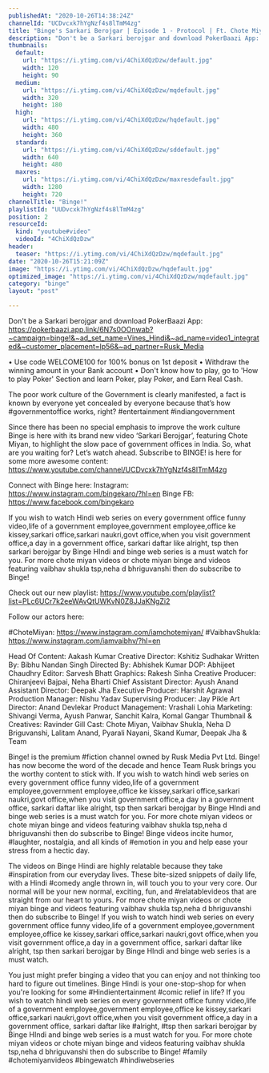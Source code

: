 ```yaml
---
publishedAt: "2020-10-26T14:38:24Z"
channelId: "UCDvcxk7hYgNzf4s8lTmM4zg"
title: "Binge's Sarkari Berojgar | Episode 1 - Protocol | Ft. Chote Miyan, Vaibhav Shukla, Neha"
description: "Don't be a Sarkari berojgar and download PokerBaazi App: \nhttps://pokerbaazi.app.link/6N7s0OOnwab?~campaign=binge!&~ad_set_name=Vines_Hindi&~ad_name=video1_integrated&~customer_placement=lp56&~ad_partner=Rusk_Media\n\n• Use code WELCOME100 for 100% bonus on 1st deposit\n• Withdraw the winning amount in your  Bank account\n•  Don't know how to play, go to 'How to play Poker' Section and learn Poker, play Poker, and Earn Real Cash.\n\nThe poor work culture of the Government is clearly manifested, a fact is known by everyone yet concealed by everyone because that’s how #governmentoffice works, right?  #entertainment #indiangovernment\n\nSince there has been no special emphasis to improve the work culture Binge is here with its brand new video ‘Sarkari Berojgar’, featuring Chote Miyan, to highlight the slow pace of government offices in India. So, what are you waiting for? Let’s watch ahead. Subscribe to BINGE! is here for some more awesome content: https://www.youtube.com/channel/UCDvcxk7hYgNzf4s8lTmM4zg\n\nConnect with Binge here:\nInstagram: https://www.instagram.com/bingekaro/?hl=en\nBinge FB: https://www.facebook.com/bingekaro\n\nIf you wish to watch Hindi web series on every government office funny video,life of a government employee,government employee,office ke kissey,sarkari office,sarkari naukri,govt office,when you visit government office,a day in a government office, sarkari daftar like alright, tsp then sarkari berojgar by Binge HIndi and binge web series is a must watch for you. For more chote miyan videos or chote miyan binge and videos featuring vaibhav shukla tsp,neha d bhriguvanshi then do subscribe to Binge!\n\nCheck out our new playlist: https://www.youtube.com/playlist?list=PLc6UCr7k2eeWAvQtUWKvN0Z8JJaKNgZi2\n\nFollow our actors here:\n\n#ChoteMiyan: https://www.instagram.com/iamchotemiyan/\n#VaibhavShukla: https://www.instagram.com/iamvaibhv/?hl=en\n\nHead Of Content: Aakash Kumar\nCreative Director: Kshitiz Sudhakar\nWritten By: Bibhu Nandan Singh\nDirected By: Abhishek Kumar\nDOP: Abhijeet Chaudhry\nEditor: Sarvesh Bhatt\nGraphics: Rakesh Sinha\nCreative Producer: Chiranjeevi Bajpai, Neha Bharti\nChief Assistant Director: Ayush Anand\nAssistant Director: Deepak Jha\nExecutive Producer: Harshit Agrawal\nProduction Manager: Nishu Yadav\nSupervising Producer: Jay Pikle\nArt Director: Anand Devlekar\nProduct Management: Vrashali Lohia\nMarketing: Shivangi Verma, Ayush Panwar, Sanchit Kalra, Komal Gangar\nThumbnail & Creatives: Ravinder Gill\nCast: Chote Miyan, Vaibhav Shukla, Neha D Briguvanshi, Lalitam Anand, Pyarali Nayani, Skand Kumar, Deepak Jha & Team\n\nBinge! is the premium #fiction channel owned by Rusk Media Pvt Ltd. Binge! has now become the word of the decade and hence Team Rusk brings you the worthy content to stick with. If you wish to watch hindi web series on every government office funny video,life of a government employee,government employee,office ke kissey,sarkari office,sarkari naukri,govt office,when you visit government office,a day in a government office, sarkari daftar like alright, tsp then sarkari berojgar by Binge HIndi and binge web series is a must watch for you. For more chote miyan videos or chote miyan binge and videos featuring vaibhav shukla tsp,neha d bhriguvanshi then do subscribe to Binge! Binge videos incite humor, #laughter, nostalgia, and all kinds of #emotion in you and help ease your stress from a hectic day.\n\nThe videos on Binge Hindi are highly relatable because they take #inspiration from our everyday lives. These bite-sized snippets of daily life, with a Hindi #comedy angle thrown in, will touch you to your very core. Our normal will be your new normal, exciting, fun, and #relatablevideos that are straight from our heart to yours. For more chote miyan videos or chote miyan binge and videos featuring vaibhav shukla tsp,neha d bhriguvanshi then do subscribe to Binge! If you wish to watch hindi web series on every government office funny video,life of a government employee,government employee,office ke kissey,sarkari office,sarkari naukri,govt office,when you visit government office,a day in a government office, sarkari daftar like alright, tsp then sarkari berojgar by Binge HIndi and binge web series is a must watch. \n \nYou just might prefer binging a video that you can enjoy and not thinking too hard to figure out timelines. Binge Hindi is your one-stop-shop for when you're looking for some #Hindientertainment #comic relief in life? If you wish to watch hindi web series on every government office funny video,life of a government employee,government employee,office ke kissey,sarkari office,sarkari naukri,govt office,when you visit government office,a day in a government office, sarkari daftar like #alright, #tsp then sarkari berojgar by Binge HIndi and binge web series is a must watch for you. For more chote miyan videos or chote miyan binge and videos featuring vaibhav shukla tsp,neha d bhriguvanshi then do subscribe to Binge! #family\n#chotemiyanvideos #bingewatch #hindiwebseries"
thumbnails:
  default:
    url: "https://i.ytimg.com/vi/4ChiXdQzDzw/default.jpg"
    width: 120
    height: 90
  medium:
    url: "https://i.ytimg.com/vi/4ChiXdQzDzw/mqdefault.jpg"
    width: 320
    height: 180
  high:
    url: "https://i.ytimg.com/vi/4ChiXdQzDzw/hqdefault.jpg"
    width: 480
    height: 360
  standard:
    url: "https://i.ytimg.com/vi/4ChiXdQzDzw/sddefault.jpg"
    width: 640
    height: 480
  maxres:
    url: "https://i.ytimg.com/vi/4ChiXdQzDzw/maxresdefault.jpg"
    width: 1280
    height: 720
channelTitle: "Binge!"
playlistId: "UUDvcxk7hYgNzf4s8lTmM4zg"
position: 2
resourceId:
  kind: "youtube#video"
  videoId: "4ChiXdQzDzw"
header:
  teaser: "https://i.ytimg.com/vi/4ChiXdQzDzw/mqdefault.jpg"
date: "2020-10-26T15:21:09Z"
image: "https://i.ytimg.com/vi/4ChiXdQzDzw/hqdefault.jpg"
optimized_image: "https://i.ytimg.com/vi/4ChiXdQzDzw/mqdefault.jpg"
category: "binge"
layout: "post"

---
```

Don't be a Sarkari berojgar and download PokerBaazi App: 
https://pokerbaazi.app.link/6N7s0OOnwab?~campaign=binge!&~ad_set_name=Vines_Hindi&~ad_name=video1_integrated&~customer_placement=lp56&~ad_partner=Rusk_Media

• Use code WELCOME100 for 100% bonus on 1st deposit
• Withdraw the winning amount in your  Bank account
•  Don't know how to play, go to 'How to play Poker' Section and learn Poker, play Poker, and Earn Real Cash.

The poor work culture of the Government is clearly manifested, a fact is known by everyone yet concealed by everyone because that’s how #governmentoffice works, right?  #entertainment #indiangovernment

Since there has been no special emphasis to improve the work culture Binge is here with its brand new video ‘Sarkari Berojgar’, featuring Chote Miyan, to highlight the slow pace of government offices in India. So, what are you waiting for? Let’s watch ahead. Subscribe to BINGE! is here for some more awesome content: https://www.youtube.com/channel/UCDvcxk7hYgNzf4s8lTmM4zg

Connect with Binge here:
Instagram: https://www.instagram.com/bingekaro/?hl=en
Binge FB: https://www.facebook.com/bingekaro

If you wish to watch Hindi web series on every government office funny video,life of a government employee,government employee,office ke kissey,sarkari office,sarkari naukri,govt office,when you visit government office,a day in a government office, sarkari daftar like alright, tsp then sarkari berojgar by Binge HIndi and binge web series is a must watch for you. For more chote miyan videos or chote miyan binge and videos featuring vaibhav shukla tsp,neha d bhriguvanshi then do subscribe to Binge!

Check out our new playlist: https://www.youtube.com/playlist?list=PLc6UCr7k2eeWAvQtUWKvN0Z8JJaKNgZi2

Follow our actors here:

#ChoteMiyan: https://www.instagram.com/iamchotemiyan/
#VaibhavShukla: https://www.instagram.com/iamvaibhv/?hl=en

Head Of Content: Aakash Kumar
Creative Director: Kshitiz Sudhakar
Written By: Bibhu Nandan Singh
Directed By: Abhishek Kumar
DOP: Abhijeet Chaudhry
Editor: Sarvesh Bhatt
Graphics: Rakesh Sinha
Creative Producer: Chiranjeevi Bajpai, Neha Bharti
Chief Assistant Director: Ayush Anand
Assistant Director: Deepak Jha
Executive Producer: Harshit Agrawal
Production Manager: Nishu Yadav
Supervising Producer: Jay Pikle
Art Director: Anand Devlekar
Product Management: Vrashali Lohia
Marketing: Shivangi Verma, Ayush Panwar, Sanchit Kalra, Komal Gangar
Thumbnail & Creatives: Ravinder Gill
Cast: Chote Miyan, Vaibhav Shukla, Neha D Briguvanshi, Lalitam Anand, Pyarali Nayani, Skand Kumar, Deepak Jha & Team

Binge! is the premium #fiction channel owned by Rusk Media Pvt Ltd. Binge! has now become the word of the decade and hence Team Rusk brings you the worthy content to stick with. If you wish to watch hindi web series on every government office funny video,life of a government employee,government employee,office ke kissey,sarkari office,sarkari naukri,govt office,when you visit government office,a day in a government office, sarkari daftar like alright, tsp then sarkari berojgar by Binge HIndi and binge web series is a must watch for you. For more chote miyan videos or chote miyan binge and videos featuring vaibhav shukla tsp,neha d bhriguvanshi then do subscribe to Binge! Binge videos incite humor, #laughter, nostalgia, and all kinds of #emotion in you and help ease your stress from a hectic day.

The videos on Binge Hindi are highly relatable because they take #inspiration from our everyday lives. These bite-sized snippets of daily life, with a Hindi #comedy angle thrown in, will touch you to your very core. Our normal will be your new normal, exciting, fun, and #relatablevideos that are straight from our heart to yours. For more chote miyan videos or chote miyan binge and videos featuring vaibhav shukla tsp,neha d bhriguvanshi then do subscribe to Binge! If you wish to watch hindi web series on every government office funny video,life of a government employee,government employee,office ke kissey,sarkari office,sarkari naukri,govt office,when you visit government office,a day in a government office, sarkari daftar like alright, tsp then sarkari berojgar by Binge HIndi and binge web series is a must watch. 
 
You just might prefer binging a video that you can enjoy and not thinking too hard to figure out timelines. Binge Hindi is your one-stop-shop for when you're looking for some #Hindientertainment #comic relief in life? If you wish to watch hindi web series on every government office funny video,life of a government employee,government employee,office ke kissey,sarkari office,sarkari naukri,govt office,when you visit government office,a day in a government office, sarkari daftar like #alright, #tsp then sarkari berojgar by Binge HIndi and binge web series is a must watch for you. For more chote miyan videos or chote miyan binge and videos featuring vaibhav shukla tsp,neha d bhriguvanshi then do subscribe to Binge! #family
#chotemiyanvideos #bingewatch #hindiwebseries